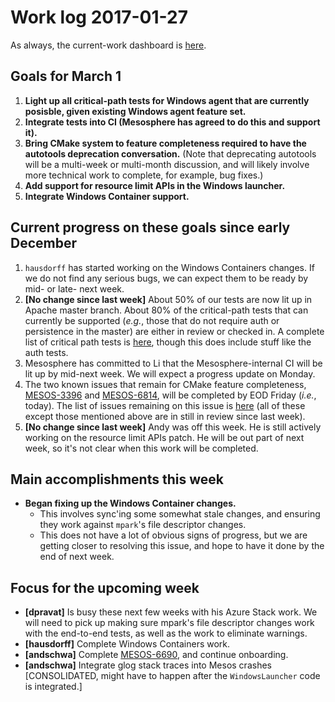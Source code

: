 # Work log 2017-01-27

As always, the current-work dashboard is [here](https://issues.apache.org/jira/secure/Dashboard.jspa?selectPageId=12327654#).

## Goals for March 1

1. **Light up all critical-path tests for Windows agent that are currently posisble, given existing Windows agent feature set.**
1. **Integrate tests into CI (Mesosphere has agreed to do this and support it).**
1. **Bring CMake system to feature completeness required to have the autotools deprecation conversation.** (Note that deprecating autotools will be a multi-week or multi-month discussion, and will likely involve more technical work to complete, for example, bug fixes.)
1. **Add support for resource limit APIs in the Windows launcher.**
1. **Integrate Windows Container support.**

## Current progress on these goals since early December

1. `hausdorff` has started working on the Windows Containers changes. If we do not find any serious bugs, we can expect them to be ready by mid- or late- next week.
1. **[No change since last week]** About 50% of our tests are now lit up in Apache master branch. About 80% of the critical-path tests that can currently be supported (_e.g._, those that do not require auth or persistence in the master) are either in review or checked in. A complete list of critical path tests is [here](https://issues.apache.org/jira/browse/MESOS-6695), though this does include stuff like the auth tests.
1. Mesosphere has committed to Li that the Mesosphere-internal CI will be lit up by mid-next week. We will expect a progress update on Monday.
1. The two known issues that remain for CMake feature completeness, [MESOS-3396](https://issues.apache.org/jira/browse/MESOS-3396) and [MESOS-6814](https://issues.apache.org/jira/browse/MESOS-6814), will be completed by EOD Friday (_i.e._, today). The list of issues remaining on this issue is [here](https://issues.apache.org/jira/issues/?jql=(labels%20%3D%20windows-mvp%20OR%20labels%20%3D%20microsoft)%20and%20labels%20%3D%20cmake%20AND%20project%20%3D%20Mesos%20AND%20status%20in%20(Open%2C%20Accepted)) (all of these except those mentioned above are in still in review since last week).
1. **[No change since last week]** Andy was off this week. He is still actively working on the resource limit APIs patch. He will be out part of next week, so it's not clear when this work will be completed.

## Main accomplishments this week

* **Began fixing up the Windows Container changes.**
  * This involves sync'ing some somewhat stale changes, and ensuring they work against `mpark`'s file descriptor changes.
  * This does not have a lot of obvious signs of progress, but we are getting closer to resolving this issue, and hope to have it done by the end of next week.

## Focus for the upcoming week

* **[dpravat]** Is busy these next few weeks with his Azure Stack work. We will need to pick up making sure mpark's file descriptor changes work with the end-to-end tests, as well as the work to eliminate warnings.
* **[hausdorff]** Complete Windows Containers work.
* **[andschwa]** Complete [MESOS-6690](https://issues.apache.org/jira/browse/MESOS-6690), and continue onboarding.
* **[andschwa]** Integrate glog stack traces into Mesos crashes [CONSOLIDATED, might have to happen after the `WindowsLauncher` code is integrated.]
